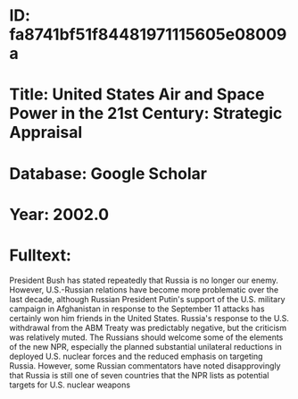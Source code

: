 # ID: fa8741bf51f84481971115605e08009a
# Title: United States Air and Space Power in the 21st Century: Strategic Appraisal
# Database: Google Scholar
# Year: 2002.0
# Fulltext:
President Bush has stated repeatedly that Russia is no longer our enemy.
However, U.S.-Russian relations have become more problematic over the last decade, although Russian President Putin's support of the U.S. military campaign in Afghanistan in response to the September 11 attacks has certainly won him friends in the United States.
Russia's response to the U.S. withdrawal from the ABM Treaty was predictably negative, but the criticism was relatively muted.
The Russians should welcome some of the elements of the new NPR, especially the planned substantial unilateral reductions in deployed U.S. nuclear forces and the reduced emphasis on targeting Russia.
However, some Russian commentators have noted disapprovingly that Russia is still one of seven countries that the NPR lists as potential targets for U.S. nuclear weapons